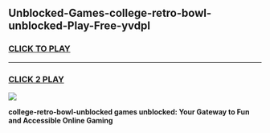 
## Unblocked-Games-college-retro-bowl-unblocked-Play-Free-yvdpl
<h3>
<a href="https://premium76.site?title=college-retro-bowl-unblocked&ref=09A">CLICK TO PLAY</a></h3>
<hr>

<h3>
<a href="https://premium76.site?title=college-retro-bowl-unblocked&ref=09A">CLICK 2 PLAY</a>
  
</h3>

<a href="https://premium76.site?title=college-retro-bowl-unblocked&ref=09A"><img src="https://clearcache.store/games.png"></a>


**college-retro-bowl-unblocked games unblocked: Your Gateway to Fun and Accessible Online Gaming**
